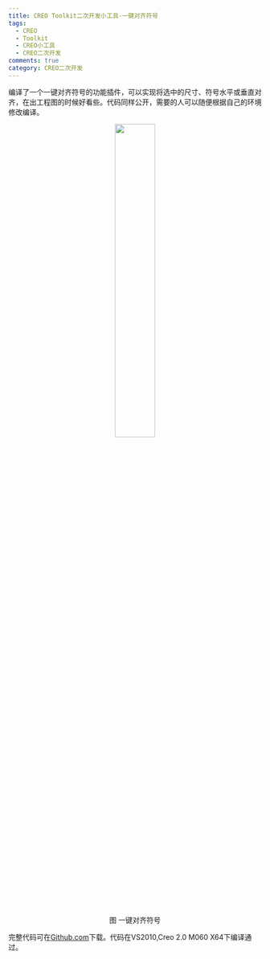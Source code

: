 ```yaml
---
title: CREO Toolkit二次开发小工具-一键对齐符号
tags:
  - CREO
  - Toolkit
  - CREO小工具
  - CREO二次开发
comments: true
category: CREO二次开发
---
```


编译了一个一键对齐符号的功能插件，可以实现将选中的尺寸、符号水平或垂直对齐，在出工程图的时候好看些。代码同样公开，需要的人可以随便根据自己的环境修改编译。

<div align="center">
    <img src="/img/proe/OneKeyalign.gif" style="width:40%" align="center"/>
    <p>图 一键对齐符号</p>
</div>

完整代码可在<a href="https://github.com/slacker-HD/creo_toolkit" target="_blank">Github.com</a>下载。代码在VS2010,Creo 2.0 M060 X64下编译通过。
